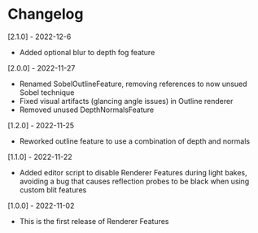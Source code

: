 # Changelog
[2.1.0] - 2022-12-6
- Added optional blur to depth fog feature

[2.0.0] - 2022-11-27
- Renamed SobelOutlineFeature, removing references to now unsued Sobel technique
- Fixed visual artifacts (glancing angle issues) in Outline renderer
- Removed unused DepthNormalsFeature

[1.2.0] - 2022-11-25
- Reworked outline feature to use a combination of depth and normals

[1.1.0] - 2022-11-22
- Added editor script to disable Renderer Features during light bakes, avoiding a bug that causes reflection probes to be black when using custom blit features

[1.0.0] - 2022-11-02
- This is the first release of Renderer Features
